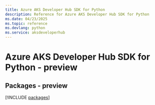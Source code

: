 ```yaml
---
title: Azure AKS Developer Hub SDK for Python
description: Reference for Azure AKS Developer Hub SDK for Python
ms.date: 04/23/2025
ms.topic: reference
ms.devlang: python
ms.service: aksdeveloperhub
---
```

# Azure AKS Developer Hub SDK for Python - preview
## Packages - preview
[!INCLUDE [packages](aks-developer-hub-index.md)]